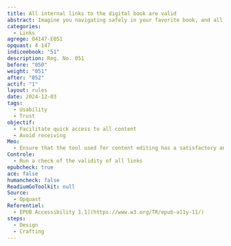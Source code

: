 ```yaml
---
title: All internal links to the digital book are valid
abstract: Imagine you navigating safely in your favorite book, and all of a sudden, you find yourself in a digital deadlock, as if you were lost in an endless maze. Ensuring that internal links are validated means ensuring a smooth and agreeable reading experience.
categories:
  - Links
agrege: O4147-E051
opquast: 4 147
indiceebook: "51"
description: Reg. No. 051
before: "050"
weight: "051"
after: "052"
actif: "1"
layout: rules
date: 2024-12-03
tags:
  - Usability
  - Trust
objectif:
  - Facilitate quick access to all content
  - Avoid receiving
Meo:
  - Ensure that the tool used for content editing has a satisfactory and consistent management of internal hyperlinks.
Controle:
  - Run a check of the validity of all links
epubcheck: true
ace: false
humancheck: false
ReadiumGoToolkit: null
Source:
  - Opquast
Referentiel:
  - EPUB Accessibility 1.1](https://www.w3.org/TR/epub-a11y-11/)
steps:
  - Design
  - Crafting
---
```

